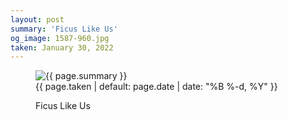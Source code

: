 ```yaml
---
layout: post
summary: 'Ficus Like Us'
og_image: 1587-960.jpg
taken: January 30, 2022
---
```


<figure class="post">
<img alt="{{ page.summary }}" sizes="(min-width: 700px) 50vw, calc(100vw - 2rem)" src="{{ site.assets_url }}/1587-480.jpg" srcset="{{ site.assets_url }}/1587-240.jpg 240w, {{ site.assets_url }}/1587-480.jpg 480w, {{ site.assets_url }}/1587-720.jpg 720w, {{ site.assets_url }}/1587-960.jpg 960w"/>
<figcaption>
<time>{{ page.taken | default: page.date | date: "%B %-d, %Y" }}</time>
<p>Ficus Like Us</p>
</figcaption>
</figure>
